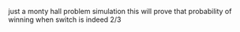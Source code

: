 just a monty hall problem simulation
this will prove that probability of winning when switch is indeed 2/3
